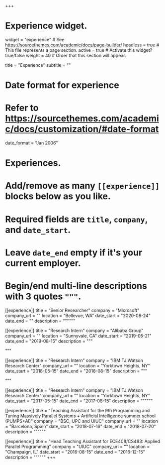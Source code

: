 +++
# Experience widget.
widget = "experience"  # See https://sourcethemes.com/academic/docs/page-builder/
headless = true  # This file represents a page section.
active = true  # Activate this widget? true/false
weight = 40  # Order that this section will appear.

title = "Experience"
subtitle = ""

# Date format for experience
#   Refer to https://sourcethemes.com/academic/docs/customization/#date-format
date_format = "Jan 2006"

# Experiences.
#   Add/remove as many `[[experience]]` blocks below as you like.
#   Required fields are `title`, `company`, and `date_start`.
#   Leave `date_end` empty if it's your current employer.
#   Begin/end multi-line descriptions with 3 quotes `"""`.
[[experience]]
  title = "Senior Researcher"
  company = "Microsoft"
  company_url = ""
  location = "Bellevue, WA"
  date_start = "2020-08-24"
  date_end = ""
  description = """"""

[[experience]]
  title = "Research Intern"
  company = "Alibaba Group"
  company_url = ""
  location = "Sunnyvale, CA"
  date_start = "2019-05-21"
  date_end = "2019-08-15"
  description = """
  <!-- Responsibilities include: -->

  <!-- * Use MLModelScope to benchmark and profile machine learning workloads
  * Build a model/framework/system advisor leveraging the benchmarking results
  * Develop a methodology to derive sythetic models out of private models
  * Prepare MLPerf inference submission on NVIDIA T4 -->
  """


[[experience]]
  title = "Research Intern"
  company = "IBM TJ Watson Research Center"
  company_url = ""
  location = "Yorktown Heights, NY"
  date_start = "2018-05-15"
  date_end = "2018-08-15"
  description = """
  <!-- Responsibilities include: -->

  <!-- * Evaluated existing techniques for Deep Learning performance estimation on different models and systems, and underst the sources of inaccuracy
  * Developed a tool that consumes DL models in ONNX format, and produces model statistics, finds layer patterns, and automatically generates parameterized cuDNN benchmarks. -->
  """

[[experience]]
  title = "Research Intern"
  company = "IBM TJ Watson Research Center"
  company_url = ""
  location = "Yorktown Heights, NY"
  date_start = "2017-05-15"
  date_end = "2017-08-15"
  description = """"""

[[experience]]
  title = "Teaching Assistant for the 9th Programming and Tuning Massively Parallel Systems + Artificial Intelligence summer school (PUMPS+AI)"
  company = "BSC, UPC and UIUC"
  company_url = ""
  location = "Barcelona, Spain"
  date_start = "2018-07-16"
  date_end = "2018-07-20"
  description = """"""


[[experience]]
  title = "Head Teaching Assistant for ECE408/CS483: Applied Parallel Programming"
  company = "UIUC"
  company_url = ""
  location = "Champaign, IL"
  date_start = "2016-08-15"
  date_end = "2016-12-15"
  description = """"""
+++
